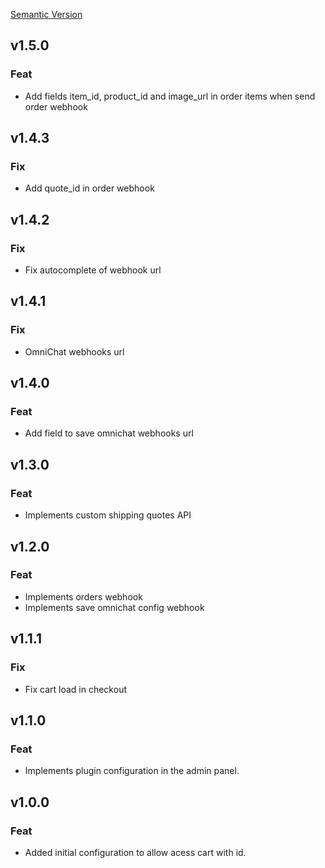 [Semantic Version](https://semver.org/spec/v2.0.0.html)

## v1.5.0

### Feat
- Add fields item_id, product_id and image_url in order items when send order webhook

## v1.4.3

### Fix
- Add quote_id in order webhook

## v1.4.2

### Fix
- Fix autocomplete of webhook url

## v1.4.1

### Fix
- OmniChat webhooks url

## v1.4.0

### Feat
- Add field to save omnichat webhooks url

## v1.3.0

### Feat
- Implements custom shipping quotes API

## v1.2.0

### Feat
- Implements orders webhook
- Implements save omnichat config webhook

## v1.1.1

### Fix
- Fix cart load in checkout 

## v1.1.0

### Feat
- Implements plugin configuration in the admin panel.

## v1.0.0

### Feat
- Added initial configuration to allow acess cart with id.
